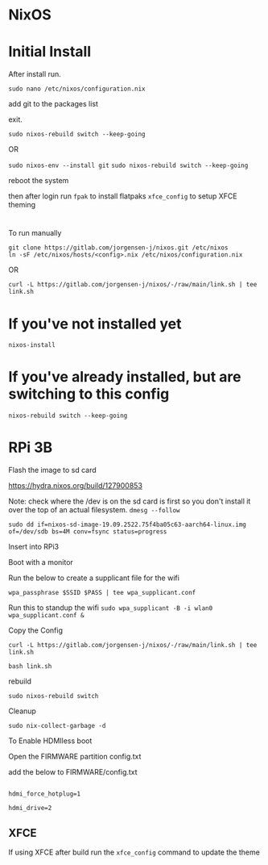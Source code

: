 # NixOS

# Initial Install

After install run.

`sudo nano /etc/nixos/configuration.nix`

add git to the packages list

exit.

`sudo nixos-rebuild switch --keep-going`


OR

`sudo nixos-env --install git`
`sudo nixos-rebuild switch --keep-going`

reboot the system

then after login run
`fpak` to install flatpaks
`xfce_config` to setup XFCE theming

#

To run manually
```
git clone https://gitlab.com/jorgensen-j/nixos.git /etc/nixos
ln -sF /etc/nixos/hosts/<config>.nix /etc/nixos/configuration.nix
```

OR

`curl -L https://gitlab.com/jorgensen-j/nixos/-/raw/main/link.sh | tee link.sh`

# If you've not installed yet
`nixos-install`

# If you've already installed, but are switching to this config
`nixos-rebuild switch --keep-going`

# RPi 3B

Flash the image to sd card

https://hydra.nixos.org/build/127900853


Note: check where the /dev is on the sd card is first so you don't install it over the top of an actual filesystem. `dmesg --follow`

`sudo dd if=nixos-sd-image-19.09.2522.75f4ba05c63-aarch64-linux.img of=/dev/sdb bs=4M conv=fsync status=progress`


Insert into RPi3

Boot with a monitor

Run the below to create a supplicant file for the wifi

`wpa_passphrase $SSID $PASS | tee wpa_supplicant.conf`

Run this to standup the wifi
`sudo wpa_supplicant -B -i wlan0 wpa_supplicant.conf &`



Copy the Config

`curl -L https://gitlab.com/jorgensen-j/nixos/-/raw/main/link.sh | tee link.sh`

`bash link.sh`

rebuild

`sudo nixos-rebuild switch`

Cleanup

`sudo nix-collect-garbage -d`
  

To Enable HDMIless boot

  
Open the FIRMWARE partition config.txt

add the below to FIRMWARE/config.txt

```

hdmi_force_hotplug=1

hdmi_drive=2

```


## XFCE

If using XFCE after build run the `xfce_config` command to update the theme